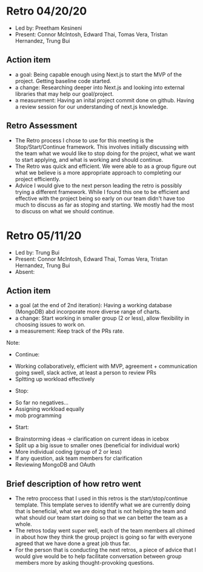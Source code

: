 # Retro 04/20/20

- Led by: Preetham Kesineni
- Present: Connor McIntosh, Edward Thai, Tomas Vera, Tristan Hernandez, Trung Bui

## Action item

- a goal: Being capable enough using Next.js to start the MVP of the project. Getting baseline code started.
- a change: Researching deeper into Next.js and looking into external libraries that may help our goal/project.
- a measurement: Having an inital project commit done on github. Having a review session for our understanding of next.js knowledge.

## Retro Assessment

- The Retro process I chose to use for this meeting is the Stop/Start/Continue framework. This involves initially discussing with the team what we would like to stop doing for the project, what we want to start applying, and what is working and should continue.
- The Retro was quick and efficient. We were able to as a group figure out what we believe is a more appropriate approach to completing our project efficiently.
- Advice I would give to the next person leading the retro is possibly trying a different framework. While I found this one to be efficient and effective with the project being so early on our team didn't have too much to discuss as far as stoping and starting. We mostly had the most to discuss on what we should continue.

# Retro 05/11/20

- Led by: Trung Bui
- Present: Connor McIntosh, Edward Thai, Tomas Vera, Tristan Hernandez, Trung Bui
- Absent:

## Action item

- a goal (at the end of 2nd iteration): Having a working database (MongoDB) abd incorporate more diverse range of charts.
- a change: Start working in smaller group (2 or less), allow flexibility in choosing issues to work on.
- a measurement: Keep track of the PRs rate.

Note:

* Continue:
 - Working collaboratively, efficient with MVP, agreement + communication going swell, slack active, at least a person to review PRs
 - Spltting up workload effectively
* Stop:
- So far no negatives...
- Assigning workload equally
- mob programming 
* Start:
- Brainstorming ideas -> clarification on current ideas in icebox
- Split up a big issue to smaller ones (beneficial for individual work)
- More individual coding (group of 2 or less)
- If any question, ask team members for clarification
- Reviewing MongoDB and OAuth

## Brief description of how retro went

- The retro proccess that I used in this retros is the start/stop/continue template. This template serves to identify what we are currently doing that is beneficial, what we are doing that is not helping the team and what should our team start doing so that we can better the team as a whole.
- The retros today went super well, each of the team members all chimed in about how they think the group project is going so far with everyone agreed that we have done a great job thus far.
- For the person that is conducting the next retros, a piece of advice that I would give would be to help facilitate conversation between group members more by asking thought-provoking questions.
